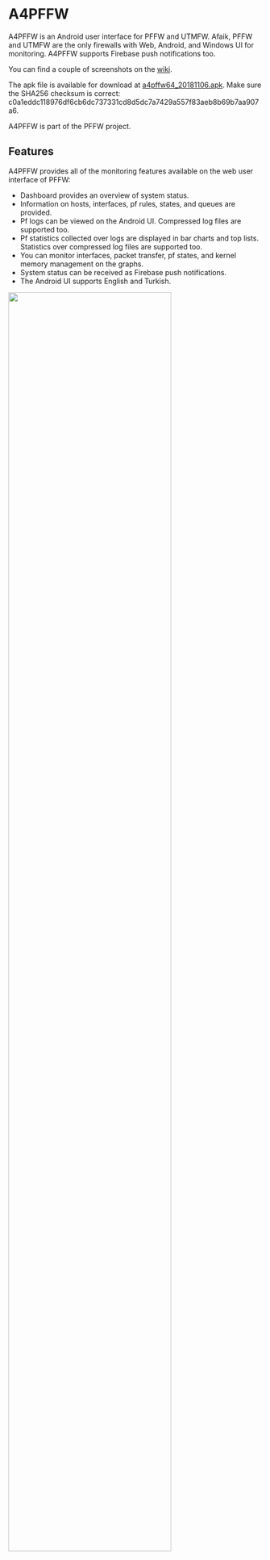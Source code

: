 # A4PFFW

A4PFFW is an Android user interface for PFFW and UTMFW. Afaik, PFFW and UTMFW are the only firewalls with Web, Android, and Windows UI for monitoring. A4PFFW supports Firebase push notifications too.

You can find a couple of screenshots on the [wiki](https://github.com/sonertari/A4PFFW/wiki).

The apk file is available for download at [a4pffw64\_20181106.apk](https://drive.google.com/file/d/1qLqfSALcAzNFUx5jnYNraJLnH3ZuJVl4/view?usp=sharing). Make sure the SHA256 checksum is correct: c0a1eddc118976df6cb6dc737331cd8d5dc7a7429a557f83aeb8b69b7aa907a6.

A4PFFW is part of the PFFW project.

## Features

A4PFFW provides all of the monitoring features available on the web user interface of PFFW:

- Dashboard provides an overview of system status.
- Information on hosts, interfaces, pf rules, states, and queues are provided.
- Pf logs can be viewed on the Android UI. Compressed log files are supported too.
- Pf statistics collected over logs are displayed in bar charts and top lists. Statistics over compressed log files are supported too.
- You can monitor interfaces, packet transfer, pf states, and kernel memory management on the graphs.
- System status can be received as Firebase push notifications.
- The Android UI supports English and Turkish.

<img src="https://github.com/sonertari/A4PFFW/blob/master/screenshots/A4PffwDashboard.png" height="80%">